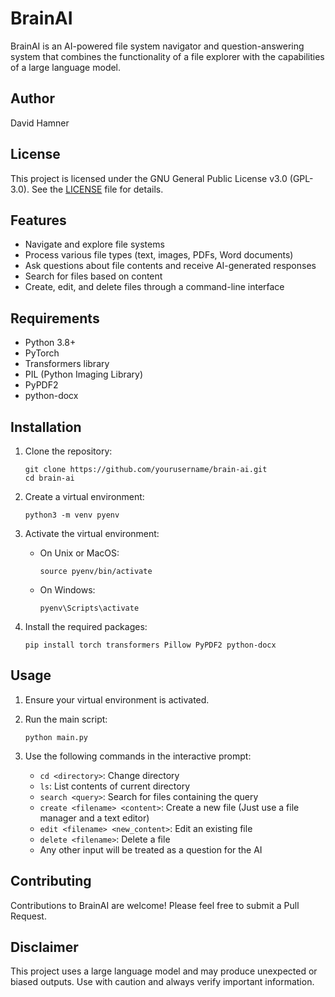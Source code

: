 # BrainAI

BrainAI is an AI-powered file system navigator and question-answering system that combines the functionality of a file explorer with the capabilities of a large language model.

## Author

David Hamner

## License

This project is licensed under the GNU General Public License v3.0 (GPL-3.0). See the [LICENSE](LICENSE) file for details.

## Features

- Navigate and explore file systems
- Process various file types (text, images, PDFs, Word documents)
- Ask questions about file contents and receive AI-generated responses
- Search for files based on content
- Create, edit, and delete files through a command-line interface

## Requirements

- Python 3.8+
- PyTorch
- Transformers library
- PIL (Python Imaging Library)
- PyPDF2
- python-docx

## Installation

1. Clone the repository:
   ```
   git clone https://github.com/yourusername/brain-ai.git
   cd brain-ai
   ```

2. Create a virtual environment:
   ```
   python3 -m venv pyenv
   ```

3. Activate the virtual environment:
   - On Unix or MacOS:
     ```
     source pyenv/bin/activate
     ```
   - On Windows:
     ```
     pyenv\Scripts\activate
     ```

4. Install the required packages:
   ```
   pip install torch transformers Pillow PyPDF2 python-docx
   ```

## Usage

1. Ensure your virtual environment is activated.

2. Run the main script:
   ```
   python main.py
   ```

3. Use the following commands in the interactive prompt:
   - `cd <directory>`: Change directory
   - `ls`: List contents of current directory
   - `search <query>`: Search for files containing the query
   - `create <filename> <content>`: Create a new file (Just use a file manager and a text editor)
   - `edit <filename> <new_content>`: Edit an existing file
   - `delete <filename>`: Delete a file
   - Any other input will be treated as a question for the AI


## Contributing

Contributions to BrainAI are welcome! Please feel free to submit a Pull Request.

## Disclaimer

This project uses a large language model and may produce unexpected or biased outputs. Use with caution and always verify important information.
